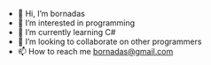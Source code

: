- 👋 Hi, I’m bornadas
- 👀 I’m interested in programming
- 🌱 I’m currently learning C#
- 💞️ I’m looking to collaborate on other programmers
- 📫 How to reach me bornadas@gmail.com

<!---
bornadas/bornadas is a ✨ special ✨ repository because its `README.md` (this file) appears on your GitHub profile.
You can click the Preview link to take a look at your changes.
--->
